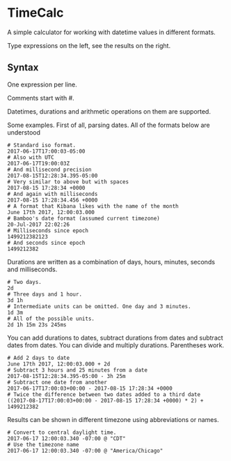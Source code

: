 # TimeCalc

A simple calculator for working with datetime values in different formats.

Type expressions on the left, see the results on the right.

## Syntax

One expression per line.

Comments start with #.

Datetimes, durations and arithmetic operations on them are supported.

Some examples. First of all, parsing dates.  All of the formats below are understood

    # Standard iso format.
    2017-06-17T17:00:03-05:00
    # Also with UTC
    2017-06-17T19:00:03Z
    # And millisecond precision
    2017-08-15T12:28:34.395-05:00
    # Very similar to above but with spaces
    2017-08-15 17:28:34 +0000
    # And again with milliseconds
    2017-08-15 17:28:34.456 +0000
    # A format that Kibana likes with the name of the month
    June 17th 2017, 12:00:03.000
    # Bamboo's date format (assumed current timezone)
    20-Jul-2017 22:02:26
    # Milliseconds since epoch
    1499212382123
    # And seconds since epoch
    1499212382

Durations are written as a combination of days, hours, minutes, seconds and milliseconds.

    # Two days.
    2d
    # Three days and 1 hour.
    3d 1h
    # Intermediate units can be omitted. One day and 3 minutes.
    1d 3m
    # All of the possible units.
    2d 1h 15m 23s 245ms

You can add durations to dates, subtract durations from dates and subtract dates from dates.
You can divide and multiply durations. Parentheses work.

    # Add 2 days to date
    June 17th 2017, 12:00:03.000 + 2d
    # Subtract 3 hours and 25 minutes from a date
    2017-08-15T12:28:34.395-05:00 - 3h 25m
    # Subtract one date from another
    2017-06-17T17:00:03+00:00 - 2017-08-15 17:28:34 +0000
    # Twice the difference between two dates added to a third date
    ((2017-08-17T17:00:03+00:00 - 2017-08-15 17:28:34 +0000) * 2) + 1499212382
    
Results can be shown in different timezone using abbreviations or names.

    # Convert to central daylight time.
    2017-06-17 12:00:03.340 -07:00 @ "CDT"
    # Use the timezone name
    2017-06-17 12:00:03.340 -07:00 @ "America/Chicago"

